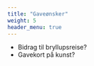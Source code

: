 ```yaml
---
title: "Gaveønsker"
weight: 5
header_menu: true
---
```


* Bidrag til bryllupsreise?
* Gavekort på kunst?
